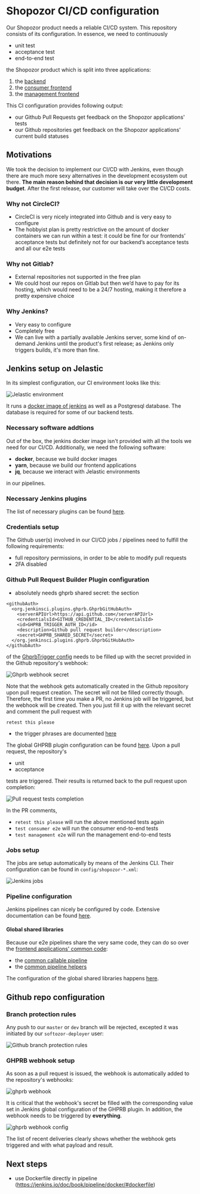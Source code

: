 # Shopozor CI/CD configuration

Our Shopozor product needs a reliable CI/CD system. This repository consists of its configuration. In essence, we need to continuously

* unit test
* acceptance test
* end-to-end test

the Shopozor product which is split into three applications: 

1. the [backend](https://github.com/softozor/shopozor-backend)
2. the [consumer frontend](https://github.com/softozor/shopozor-consumer-frontend)
3. the [management frontend](https://github.com/softozor/shopozor-management-frontend)

This CI configuration provides following output: 

* our Github Pull Requests get feedback on the Shopozor applications' tests
* our Github repositories get feedback on the Shopozor applications' current build statuses

## Motivations

We took the decision to implement our CI/CD with Jenkins, even though there are much more sexy alternatives in the development ecosystem out there. **The main reason behind that decision is our very little development budget**. After the first release, our customer will take over the CI/CD costs.

### Why not CircleCI?

* CircleCI is very nicely integrated into Github and is very easy to configure
* The hobbyist plan is pretty restrictive on the amount of docker containers we can run within a test: it could be fine for our frontends’ acceptance tests but definitely not for our backend’s acceptance tests and all our e2e tests

### Why not Gitlab?

* External repositories not supported in the free plan
* We could host our repos on Gitlab but then we’d have to pay for its hosting, which would need to be a 24/7 hosting, making it therefore a pretty expensive choice


### Why Jenkins?

* Very easy to configure
* Completely free
* We can live with a partially available Jenkins server, some kind of on-demand Jenkins until the product's first release; as Jenkins only triggers builds, it's more than fine.

## Jenkins setup on Jelastic

In its simplest configuration, our CI environment looks like this:

![Jelastic environment](doc/img/jelastic-env.png)

It runs a [docker image of jenkins](https://hub.docker.com/r/jenkins/jenkins) as well as a Postgresql database. The database is required for some of our backend tests.

### Necessary software addtions

Out of the box, the jenkins docker image isn't provided with all the tools we need for our CI/CD. Additionally, we need the following software:

* **docker**, because we build docker images 
* **yarn**, because we build our frontend applications
* **jq**, because we interact with Jelastic environments

in our pipelines.

### Necessary Jenkins plugins

The list of necessary plugins can be found [here](config/plugins/listOfJenkinsPlugins.txt).

### Credentials setup

The Github user(s) involved in our CI/CD jobs / pipelines need to fulfill the following requirements:

- full repository permissions, in order to be able to modify pull requests
- 2FA disabled

### Github Pull Request Builder Plugin configuration

- absolutely needs ghprb shared secret: the section

```
<githubAuth>
  <org.jenkinsci.plugins.ghprb.GhprbGitHubAuth>
    <serverAPIUrl>https://api.github.com</serverAPIUrl>
    <credentialsId>GITHUB_CREDENTIAL_ID</credentialsId>
    <id>GHPRB_TRIGGER_AUTH_ID</id>
    <description>Github pull request builder</description>
    <secret>GHPRB_SHARED_SECRET</secret>
  </org.jenkinsci.plugins.ghprb.GhprbGitHubAuth>
</githubAuth>
```

of the [GhprbTrigger config](config/plugins/org.jenkinsci.plugins.ghprb.GhprbTrigger.xml) needs to be filled up with the secret provided in the Github repository's webhook:

![Ghprb webhook secret](doc/img/ghprb-webhook-secret.png)

Note that the webhook gets automatically created in the Github repository upon pull request creation. The secret will not be filled correctly though. Therefore, the first time you make a PR, no Jenkins job will be triggered, but the webhook will be created. Then you just fill it up with the relevant secret and comment the pull request with

```
retest this please
```

- the trigger phrases are documented [here](https://github.com/jenkinsci/ghprb-plugin)

The global GHPRB plugin configuration can be found [here](config/plugins/org.jenkinsci.plugins.ghprb.GhprbTrigger.xml). Upon a pull request, the repository's

* unit
* acceptance

tests are triggered. Their results is returned back to the pull request upon completion:

![Pull request tests completion](doc/img/pr-tests-completion.png)

In the PR comments, 

* `retest this please` will run the above mentioned tests again
* `test consumer e2e` will run the consumer end-to-end tests
* `test management e2e` will run the management end-to-end tests

### Jobs setup

The jobs are setup automatically by means of the Jenkins CLI. Their configuration can be found in `config/shopozor-*.xml`:

![Jenkins jobs](doc/img/jenkins-jobs.png)

### Pipeline configuration

Jenkins pipelines can nicely be configured by code. Extensive documentation can be found [here](https://jenkins.io/doc/book/pipeline/).

#### Global shared libraries

Because our e2e pipelines share the very same code, they can do so over the [frontend applications' common code](https://github.com/softozor/shopozor-common-frontend):

* the [common callable pipeline](https://github.com/softozor/shopozor-common-frontend/blob/dev/vars/frontendE2ePipeline.groovy)
* the [common pipeline helpers](https://github.com/softozor/shopozor-common-frontend/blob/dev/src/ch/softozor/pipeline/Helpers.groovy)

The configuration of the global shared libraries happens [here](config/plugins/org.jenkinsci.plugins.workflow.libs.GlobalLibraries.xml).

## Github repo configuration

### Branch protection rules

Any push to our `master` or `dev` branch will be rejected, excepted it was initiated by our `softozor-deployer` user:

![Github branch protection rules](doc/img/github-branch-protection-rules.png)

### GHPRB webhook setup

As soon as a pull request is issued, the webhook is automatically added to the repository's webhooks:

![ghprb webhook](doc/img/ghprb-webhook.png)

It is critical that the webhook's secret be filled with the corresponding value set in Jenkins global configuration of the GHPRB plugin. In addition, the webhook needs to be triggered by **everything**.

![ghprb webhook config](doc/img/ghprb-webhook-config.png)

The list of recent deliveries clearly shows whether the webhook gets triggered and with what payload and result.

## Next steps

- use Dockerfile directly in pipeline (https://jenkins.io/doc/book/pipeline/docker/#dockerfile)